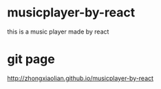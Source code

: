 # musicplayer-by-react
this is a music player made by react
# git page 
http://zhongxiaolian.github.io/musicplayer-by-react
